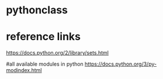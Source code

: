 # pythonclass

# reference links
https://docs.python.org/2/library/sets.html

#all available modules in python
https://docs.python.org/3/py-modindex.html
